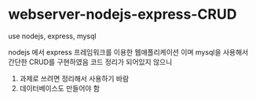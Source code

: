 # webserver-nodejs-express-CRUD

use nodejs, express, mysql

nodejs 에서 express 프레임워크를 이용한 웹애플리케이션 이며 mysql을 사용해서 간단한 CRUD를 구현하였음 코드 정리가 되어있지 않으니 
1. 과제로 쓰려면 정리해서 사용하기 바람
2. 데이터베이스도 만들어야 함
